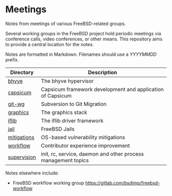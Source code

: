 # Meetings
Notes from meetings of various FreeBSD-related groups.

Several working groups in the FreeBSD project hold periodic meetings via
conference calls, video conferences, or other means. This repository
aims to provide a central location for the notes.

Notes are formatted in Markdown.  Filenames should use a
*YYYYMMDD* prefix.

Directory | Description
--- | ---
[bhyve](https://github.com/freebsd/meetings/tree/master/bhyve) | The bhyve hypervisor
[capsicum](https://github.com/freebsd/meetings/tree/master/capsicum) | Capsicum framework development and application of Capsicum
[git-wg](https://github.com/freebsd/meetings/tree/master/git-wg) | Subversion to Git Migration
[graphics](https://github.com/freebsd/meetings/tree/master/graphics) | The graphics stack
[iflib](https://github.com/freebsd/meetings/tree/master/iflib) | The iflib driver framework
[jail](jail) | FreeBSD Jails
[mitigations](https://github.com/freebsd/meetings/tree/master/mitigations) | OS-based vulnerability mitigations
[workflow](https://github.com/freebsd/meetings/tree/master/workflow)    | Contributor experience improvement
[supervision](https://github.com/freebsd/meetings/tree/master/supervision)   | init, rc, service, daemon and other process management topics

Notes elsewhere include:

* FreeBSD workflow working group https://gitlab.com/bsdimp/freebsd-workflow
